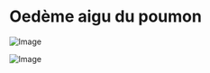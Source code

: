 # Oedème aigu du poumon

![Image](.//media/urgences/Scan_0007.jpg)

![Image](.//media/urgences/Scan_0007_verso.jpg)
